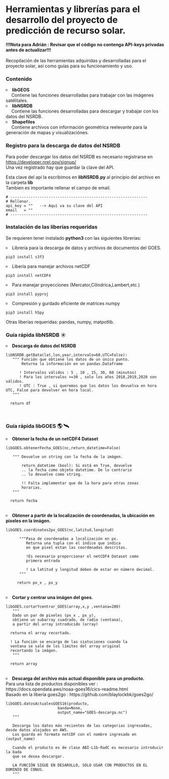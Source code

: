 # Herramientas y librerías para el desarrollo del proyecto de predicción de recurso solar.

<b> !!!Nota para Adrián : Revisar que el código no contenga API-keys privadas antes de actualizar!!!</b> <br> <br>
Recopilación de las herramientas adquiridas y desarrolladas para el proyecto solar, así como guías para su funcionamiento y uso.

### Contenido

<li type="circle"> <b> libGEOS </b> <br> 
  &emsp;  Contiene las funciones desarrolladas para trabajar con las imágenes satélitales. </li>
  
<li type="circle"> <b> libNSRDB </b> <br> 
  &emsp;  Contiene las funciones desarrolladas para descargar y trabajar con los datos del NSRDB.</li>
  
<li type="circle"> <b> Shapefiles </b> <br> 
  &emsp;  Contiene archivos con información geométrica reelevante para la generación de mapas y visualizaciónes. 
  
### Registro para la descarga de datos del NSRDB

Para poder descargar los datos del NSRDB es necesario registrarse en https://developer.nrel.gov/signup/ <br>
Una vez registrado hay que guardar la clave del API.
  
Esta clave del api la escribimos en <b>libNSRDB.py</b> al principio del archivo en la carpeta <b> lib </b> <br>
 Tambien es importante rellenar el campo de email.

 ```
# -------------------------------------------------------------
# Rellenar.
api_key = ""   --> Aquí va su clave del API
email   = ""
# -------------------------------------------------------------
```

### Instalación de las liberías requeridas
Se requieren tener instalado <b> python3 </b> con las siguientes librerías:
 
 <li type="circle"> Librería para la descarga de datos y archivos de documentos del GOES. <br>
  
 ```
pip3 install s3f3
```

 <li type="circle"> Libería para manejar archivos netCDF <br>
  
 ```
pip3 install netCDF4
```

<li type="circle"> Para manejar proyecciones (Mercator,Cilindrica,Lambert,etc.) <br>

 ```
pip3 install pyproj
```

<li type="circle"> Compresión y gurdado eficiente de matrices numpy <br>

 ```
pip3 install h5py
```
 
Otras liberías requeridas:
pandas, numpy, matpotlib.
   
### Guía rápida libNSRDB :sunny:

 <li type="circle"> <b>Descarga de datos del NSRDB </b> <br>
   
 ```
libNSRDB.getData(lat,lon,year,intervalo=60,UTC=False):
    """ Función que obtiene los datos de un único punto.
        Returna la información en un pandas.Dataframe
        
       ! Intervalos válidos : 5 , 10 , 15, 30, 60 (minutos)
       ! Para los intervalos >=30 , solo los años 2018,2019,2020 son válidos.
       ! UTC : True , si queremos que los datos los devuelva en hora UTC, False para devolver en hora local.
    """
   
   return df
```
<br>
  

### Guía rápida libGOES :earth_americas: :artificial_satellite:

<li type="circle"> <b> Obtener la fecha de un netCDF4 Dataset  </b> <br>

 ```
libGOES.obtenerFecha_GOES(nc,return_datetime=False)
   
    """ Devuelve un string con la fecha de la imágen.
        
        return_datetime (bool): Si está en True, devuelve
        .. la fecha como objeto datetime. De lo contrario
        .. lo devuelve como string.
   
        !! Falta implementar que de la hora para otras zonas
        horarias.
    """
   
   return fecha
```
<br>

 <li type="circle"> <b>  Obtener a partir de la localización de coordenadas, la ubicación en pixeles en la imágen. </b> <br>

 ```
libGOES.coordinates2px_GOES(nc,latitud,longitud)
   
       """Pasa de coordenadas a localización en px.
          Returna una tupla con el índice que indica
          en que pixel estan las coordenadas descritas.
          
          !Es necesario proporcionar el netCDF4 Dataset como
          primera entrada
          
          ! La latitud y longitud deben de estar en número decimal.
       """
      
      return px_x , px_y
```
<br>

<li type="circle">  <b> Cortar y centrar una imágen del goes.  </b> <br>

 ```
libGOES.cortarYcentrar_GOES(array,x,y ,ventana=200)
    """
    Dado un par de pixeles (px_x , px_y),
    obtiene un subarray cuadrado, de radio (ventana),
    a partir del array introducido (array)
   
   returna el array recortado.
   
   ! La función se encarga de las siatuciones cuando la 
   ventana se sale de los límites del array original
   recortando la imágen.
    """
   
   return array
```
<br>
   
<li type="circle"> <b> Descarga del archivo más actual disponible para un producto. </b> <br>
   Para una lista de productos disponibles ver : https://docs.opendata.aws/noaa-goes16/cics-readme.html <br>
   Basado en la libería goes2go                : https://github.com/blaylockbk/goes2go/

 ```
libGOES.datosActualesGOES16(producto,
                        banda=None,
                        output_name="GOES-descarga.nc")
    """
    
    Descarga los datos más recientes de las categorias ingresadas, desde datos alojados en AWS.
    Los guarda en formato netCDF con el nombre ingresado en (output_name)
    
    Cuando el producto es de clase ABI-L1b-RadC es necesario introducir la bada
    que se desea descargar.
    
    LA FUNCIÓN SIGUE EN DESAROLLO, SOLO USAR CON PRODUCTOS EN EL DOMINIO DE CONUS.
    """
```
<br>
   
